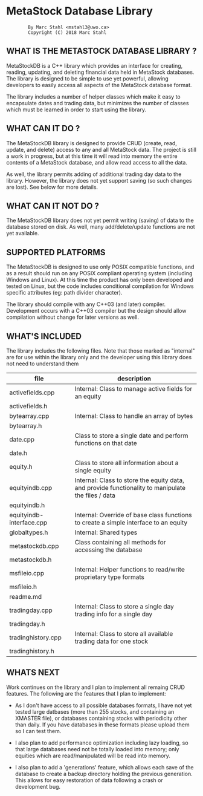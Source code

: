 # MetaStock Database Library

```text
        By Marc Stahl <mstahl3@uwo.ca>
        Copyright (C) 2018 Marc Stahl
```
## WHAT IS THE METASTOCK DATABASE LIBRARY ?

MetaStockDB is a C++ library which provides an interface for creating, reading,
updating, and deleting financial data held in MetaStock databases.  The 
library is designed to be simple to use yet powerful, allowing developers
to easily access all aspects of the MetaStock database format.

The library includes a number of helper classes which make it easy to
encapsulate dates and trading data, but minimizes the number of classes
which must be learned in order to start using the library.


## WHAT CAN IT DO ?
The MetaStockDB library is designed to provide CRUD (create, read, update, and delete)
access to any and all MetaStock data.  The project is still a work in progress,
but at this time it will read into memory the entire contents of a MetaStock database,
and allow read access to all the data.

As well, the library permits adding of additional trading day data to the library.  However,
the library does not yet support saving (so such changes are lost).  See below for more details.


## WHAT CAN IT NOT DO ?
The MetaStockDB library does not yet permit writing (saving) of data to the database
stored on disk.  As well, many add/delete/update functions are not yet available.


## SUPPORTED PLATFORMS
The MetaStockDB is designed to use only POSIX compatible functions, and as a 
result should run on any POSIX compliant operating system (including
Windows and Linux).  At this time the product has only been developed and tested
on Linux, but the code includes conditional compilation for Windows specific
attributes (eg: path divider character).

The library should compile with any C++03 (and later) compiler.  Development
occurs with a C++03 compiler but the design should allow compilation without
change for later versions as well.


## WHAT'S INCLUDED

The library includes the following files.  Note that those marked as "internal" are for use within the library
only and the developer using this library does not need to understand them

file | description
--------------------------- | -----------------------------------------------------------
activefields.cpp | Internal: Class to manage active fields for an equity
activefields.h |
bytearray.cpp | Internal: Class to handle an array of bytes
bytearray.h |
date.cpp | Class to store a single date and perform functions on that date
date.h |
equity.h | Class to store all information about a single equity
equityindb.cpp | Internal: Class to store the equity data, and provide functionality to manipulate the files / data
equityindb.h |
equityindb-interface.cpp | Internal: Override of base class functions to create a simple interface to an equity
globaltypes.h | Internal: Shared types
metastockdb.cpp | Class containing all methods for accessing the database
metastockdb.h |
msfileio.cpp | Internal: Helper functions to read/write proprietary type formats
msfileio.h |
readme.md |
tradingday.cpp | Internal: Class to store a single day trading info for a single day
tradingday.h |
tradinghistory.cpp | Internal: Class to store all available trading data for one stock
tradinghistory.h |


## WHATS NEXT
Work continues on the library and I plan to implement all remaing CRUD features.
The following are the features that I plan to implement:

 * As I don't have access to all possible databases formats, I have not yet tested
large datbases (more than 255 stocks, and containing an XMASTER file), or
databases containing stocks with periodicity other than daily.  If you have
databases in these formats please upload them so I can test them.

 * I also plan to add performance optimization including lazy loading, so that
large databases need not be totally loaded into memory; only equities which
are read/manipulated will be read into memory.  

 * I also plan to add a 'generations' feature, which allows each save of the
database to create a backup directory holding the previous generation.  This
allows for easy restoration of data following a crash or development bug.
